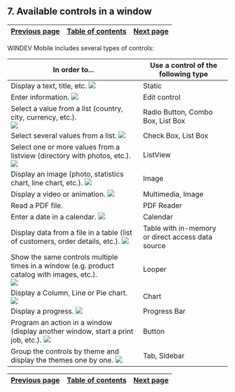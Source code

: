
## 7. Available controls in a window
			

| [Previous page](../Concepts_WM/1410086894.md) | [Table of contents](../Concepts_WM/1410086964.md) | [Next page](../Concepts_WM/1410087583.md) |
| --- | --- | --- |



<a name="NOTE1"></a>
<a name="NOTE1_1"></a>
WINDEV Mobile includes several types of controls:

| In order to... | Use a control of the following type |
| --- | --- |
| Display a text, title, etc. ![](https://doc.pcsoft.fr/en-US/images/image.awp?langid=3&name=P1_Les%20diff%E9rents%20types%20de%20champs%20standard%20-%20HC%20N%B0001%2010.gif)<br> | Static |
| Enter information. ![](https://doc.pcsoft.fr/en-US/images/image.awp?langid=3&name=P1_Les%20diff%E9rents%20types%20de%20champs%20standard%20-%20HC%20N%B0001%207.gif)<br> | Edit control |
| Select a value from a list (country, city, currency, etc.). <br>![](https://doc.pcsoft.fr/en-US/images/image.awp?langid=3&name=P1_Les%20diff%E9rents%20types%20de%20champs%20standard%20-%20HC%20N%B0001%201.gif&type=thumb)<br> | Radio Button, Combo Box, List Box |
| Select several values from a list. ![](https://doc.pcsoft.fr/en-US/images/image.awp?langid=3&name=P1_Les%20diff%E9rents%20types%20de%20champs%20standard%20-%20HC%20N%B0004.gif)<br> | Check Box, List Box |
| Select one or more values from a listview (directory with photos, etc.). ![](https://doc.pcsoft.fr/en-US/images/image.awp?langid=3&name=P1_Les%20diff%E9rents%20types%20de%20champs%20standard%20-%20HC%20N%B0001%202.gif)<br> | ListView |
| Display an image (photo, statistics chart, line chart, etc.). ![](https://doc.pcsoft.fr/en-US/images/image.awp?langid=3&name=P1_Les%20diff%E9rents%20types%20de%20champs%20standard%20-%20HC%20N%B0001%206.gif)<br> | Image |
| Display a video or animation. ![](https://doc.pcsoft.fr/en-US/images/image.awp?langid=3&name=video_la-momie.gif)<br> | Multimedia, Image |
| Read a PDF file. | PDF Reader |
| Enter a date in a calendar. ![](https://doc.pcsoft.fr/en-US/images/image.awp?langid=3&name=P1_Les%20diff%E9rents%20types%20de%20champs%20standard%20-%20HC%20N%B0001%204.gif)<br> | Calendar |
| Display data from a file in a table (list of customers, order details, etc.). ![](https://doc.pcsoft.fr/en-US/images/image.awp?langid=3&name=P1_Les%20diff%E9rents%20types%20de%20champs%20standard%20-%20HC%20N%B0004%201.gif)<br> | Table with in-memory or direct access data source |
| Show the same controls multiple times in a window (e.g. product catalog with images, etc.). <br>![](https://doc.pcsoft.fr/en-US/images/image.awp?langid=3&name=P1_Les%20diff%E9rents%20types%20de%20champs%20standard%20-%20HC%20N%B0004%202.gif&type=thumb)<br> | Looper |
| Display a Column, Line or Pie chart. <br>![](https://doc.pcsoft.fr/en-US/images/image.awp?langid=3&name=P1_Les%20diff%E9rents%20types%20de%20champs%20standard%20-%20HC%20N%B0005.gif&type=thumb)<br> | Chart |
| Display a progress. ![](https://doc.pcsoft.fr/en-US/images/image.awp?langid=3&name=P1_Les%20diff%E9rents%20types%20de%20champs%20standard%20-%20HC%20N%B0005%201.gif)<br> | Progress Bar |
| Program an action in a window (display another window, start a print job, etc.). ![](https://doc.pcsoft.fr/en-US/images/image.awp?langid=3&name=P1_Les%20diff%E9rents%20types%20de%20champs%20standard%20-%20HC%20N%B0001%208.gif)<br> | Button |
| Group the controls by theme and display the themes one by one. ![](https://doc.pcsoft.fr/en-US/images/image.awp?langid=3&name=P1_Les%20diff%E9rents%20types%20de%20champs%20standard%20-%20HC%20N%B0001%205.gif)<br> | Tab, Sidebar |



| [Previous page](../Concepts_WM/1410086894.md) | [Table of contents](../Concepts_WM/1410086964.md) | [Next page](../Concepts_WM/1410087583.md) |
| --- | --- | --- |




